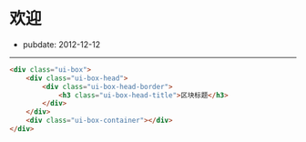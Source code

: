 # 欢迎

- pubdate: 2012-12-12

------
````html
<div class="ui-box">
    <div class="ui-box-head">
        <div class="ui-box-head-border">
            <h3 class="ui-box-head-title">区块标题</h3>
        </div>
    </div>
    <div class="ui-box-container"></div>
</div>
````